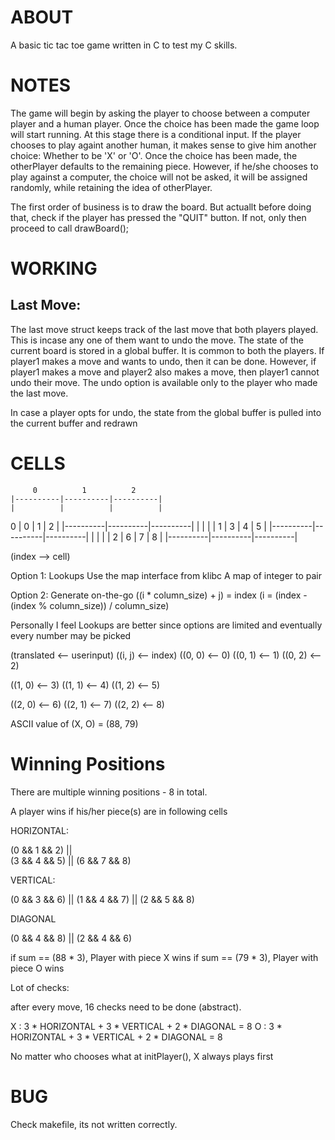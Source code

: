# ABOUT
A basic tic tac toe game written in C to test my C skills. 

# NOTES

The game will begin by asking the player to choose between a computer player and a human player.
Once the choice has been made the game loop will start running. 
At this stage there is a conditional input. If the player chooses to play againt another human, it makes sense to give him another choice: Whether to be 'X' or 'O'. 
Once the choice has been made, the otherPlayer defaults to the remaining piece.
However, if he/she chooses to play against a computer, the choice will not be asked, it will be assigned randomly, while retaining the idea of otherPlayer.

The first order of business is to draw the board. But actuallt before doing that, check if the player has pressed the "QUIT" button. If not, only then proceed to call drawBoard();

# WORKING 

## Last Move:

The last move struct keeps track of the last move that both players played. This is incase any one of them
want to undo the move. The state of the current board is stored in a global buffer. It is common to both the players.
If player1 makes a move and wants to undo, then it can be done. However, if player1 makes a move and player2 also makes a move,
then player1 cannot undo their move. The undo option is available only to the player who made the last move.

In case a player opts for undo, the state from the global buffer is pulled into the current buffer and redrawn 

# CELLS

	     0	        1          2
	|----------|----------|----------|
	|          |          |          |
  0	|    0     |    1     |    2     |
	|----------|----------|----------|
	|          |          |          |
  1	|    3     |    4     |    5     |
	|----------|----------|----------|
	|          |          |          |
  2	|    6     |    7     |    8     |
	|----------|----------|----------|

(index --> cell)

Option 1: Lookups
Use the map interface from klibc 
A map of integer to pair 

Option 2: Generate on-the-go
((i * column_size) + j) = index
(i = (index - (index % column_size)) / column_size)

Personally I feel Lookups are better since options are limited and eventually every number may be picked

(translated <-- userinput)
((i, j) <-- index)
((0, 0) <-- 0)
((0, 1) <-- 1)
((0, 2) <-- 2)

((1, 0) <-- 3)
((1, 1) <-- 4)
((1, 2) <-- 5)

((2, 0) <-- 6)
((2, 1) <-- 7)
((2, 2) <-- 8)

ASCII value of (X, O) = (88, 79)

# Winning Positions

There are multiple winning positions - 8 in total.

A player wins if his/her piece(s) are in following cells

HORIZONTAL:

(0 && 1 && 2) ||  
(3 && 4 && 5) || 
(6 && 7 && 8)  

VERTICAL:

(0 && 3 && 6) ||
(1 && 4 && 7) || 
(2 && 5 && 8) 

DIAGONAL

(0 && 4 && 8) ||
(2 && 4 && 6)

if sum == (88 * 3), Player with piece X wins
if sum == (79 * 3), Player with piece O wins

Lot of checks:

after every move, 16 checks need to be done (abstract).

X : 3 * HORIZONTAL + 3 * VERTICAL + 2 * DIAGONAL = 8
O : 3 * HORIZONTAL + 3 * VERTICAL + 2 * DIAGONAL = 8

No matter who chooses what at initPlayer(), X always plays first

# BUG

Check makefile, its not written correctly.
